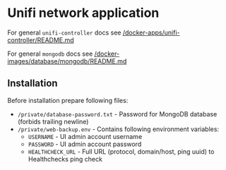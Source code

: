 # Unifi network application

For general `unifi-controller` docs see [/docker-apps/unifi-controller/README.md](../../../../docker-apps/unifi-controller/README.md)

For general `mongodb` docs see [/docker-images/database/mongodb/README.md](../../../../docker-images/database/mongodb/README.md)

## Installation

Before installation prepare following files:

- `/private/database-password.txt` - Password for MongoDB database (forbids trailing newline)
- `/private/web-backup.env` - Contains following environment variables:
    - `USERNAME` - UI admin account username
    - `PASSWORD` - UI admin account password
    - `HEALTHCHECK_URL` - Full URL (protocol, domain/host, ping uuid) to Healthchecks ping check
